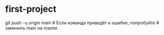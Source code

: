 # first-project
git push -u origin main # Если команда приведёт к ошибке, попробуйте 
                        # заменить main на master.
                        
